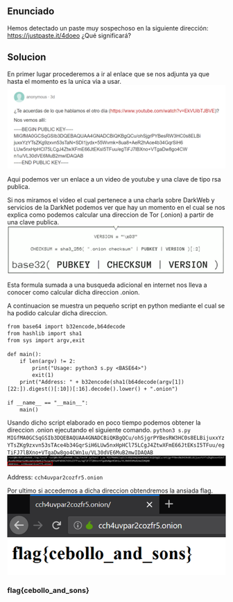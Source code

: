 ## Enunciado
Hemos detectado un paste muy sospechoso en la siguiente dirección: https://justpaste.it/4doeo
¿Qué significará?

## Solucion
En primer lugar procederemos a ir al enlace que se nos adjunta ya que hasta el momento es la unica via a usar.
![web](./assets/web.png)

Aqui podemos ver un enlace a un video de youtube y una clave de tipo rsa publica.

Si nos miramos el video el cual pertenece a una charla sobre DarkWeb y servicios de la DarkNet podemos ver que hay un momento en el cual se nos explica como podemos calcular una direccion de Tor (.onion) a partir de una clave publica.
![formula](./assets/formula.png)

Esta formula sumada a una busqueda adicional en internet nos lleva a conocer como calcular dicha direccion .onion.

A continuacion se muestra un pequeño script en python mediante el cual se ha podido calcular dicha direccion.
```
from base64 import b32encode,b64decode
from hashlib import sha1
from sys import argv,exit

def main():
    if len(argv) != 2:
        print("Usage: python3 s.py <BASE64>")
        exit(1)
    print("Address: " + b32encode(sha1(b64decode(argv[1])[22:]).digest()[:10])[:16].decode().lower() + ".onion")

if __name__ == "__main__":
    main()
```

Usando dicho script elaborado en poco tiempo podemos obtener la direccion .onion ejecutando el siguiente comando.
`python3 s.py MIGfMA0GCSqGSIb3DQEBAQUAA4GNADCBiQKBgQCu/ohSjgrPYBesRW3HC0s8ELBijuxxYzYTsZKg9zxvn53sTAce4b34GqrSiH6LUw5nxHpHCl75LCgJ4ZtwXFmE66JtEKsI5TFuu/egTiFJ7lBXno+VTgaDw8go4CWn1u/VL30dVE6MuB2mwIDAQAB`
![onion](./assets/onion.png)

Address: `cch4uvpar2cozfr5.onion`

Por ultimo si accedemos a dicha direccion obtendremos la ansiada flag.
![flag](./assets/flag.png)

### flag{cebollo_and_sons}
